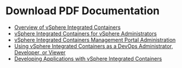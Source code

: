 # Download PDF Documentation #

- <a href="./pdf/vic_15_overview.pdf" target="_blank">Overview of vSphere Integrated Containers</a>
- <a href="./pdf/vic_15_vsphere_admin.pdf" target="_blank">vSphere Integrated Containers for vSphere Administrators</a>
- <a href="./pdf/vic_15_cloud_admin.pdf" target="_blank">vSphere Integrated Containers Management Portal Administration</a>
- <a href="./pdf/vic_15_users.pdf" target="_blank">Using vSphere Integrated Containers as a DevOps Administrator, Developer, or Viewer</a>
- <a href="./pdf/vic_15_app_dev.pdf" target="_blank">Developing Applications with vSphere Integrated Containers</a>